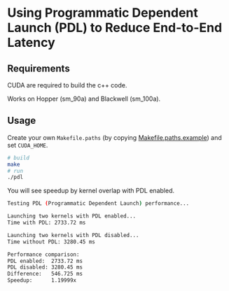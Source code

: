 # Using Programmatic Dependent Launch (PDL) to Reduce End-to-End Latency

## Requirements

CUDA are required to build the c++ code.

Works on Hopper (sm_90a) and Blackwell (sm_100a).

## Usage

Create your own `Makefile.paths` (by copying [Makefile.paths.example](./Makefile.paths.example)) and set `CUDA_HOME`.

```bash
# build
make
# run
./pdl
```

You will see speedup by kernel overlap with PDL enabled.
```bash
Testing PDL (Programmatic Dependent Launch) performance...

Launching two kernels with PDL enabled...
Time with PDL: 2733.72 ms

Launching two kernels with PDL disabled...
Time without PDL: 3280.45 ms

Performance comparison:
PDL enabled:  2733.72 ms
PDL disabled: 3280.45 ms
Difference:   546.725 ms
Speedup:      1.19999x

```